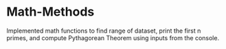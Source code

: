 # Math-Methods

Implemented math functions to find range of dataset, print the first n primes, and compute Pythagorean Theorem using inputs from the console. 
